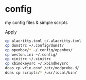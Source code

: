 # config
my config files &amp; simple scripts

Apply

```sh
cp alacritty.toml ~/.alacritty.toml
cp dunstrc ~/.config/dunst/
cp openbox/* ~/.config/openbox/
cp weston.ini ~/.config/
cp xinitrc ~/.xinitrc
cp xbindkeysrc ~/.xbindkeysrc
doas cp vfio.conf /etc/modprobe.d/
doas cp scripts/* /usr/local/bin/
```
